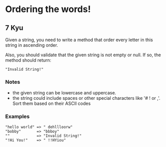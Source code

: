 # Ordering the words!
## 7 Kyu

Given a string, you need to write a method that order every letter in this string in ascending order.

Also, you should validate that the given string is not empty or null. If so, the method should return:
```
"Invalid String!"
```

### Notes
- the given string can be lowercase and uppercase.
- the string could include spaces or other special characters like '# ! or ,'. Sort them based on their ASCII codes

### Examples
```
"hello world" => " dehllloorw"
"bobby"       => "bbboy"
""            => "Invalid String!"
"!Hi You!"    => " !!HYiou"
```